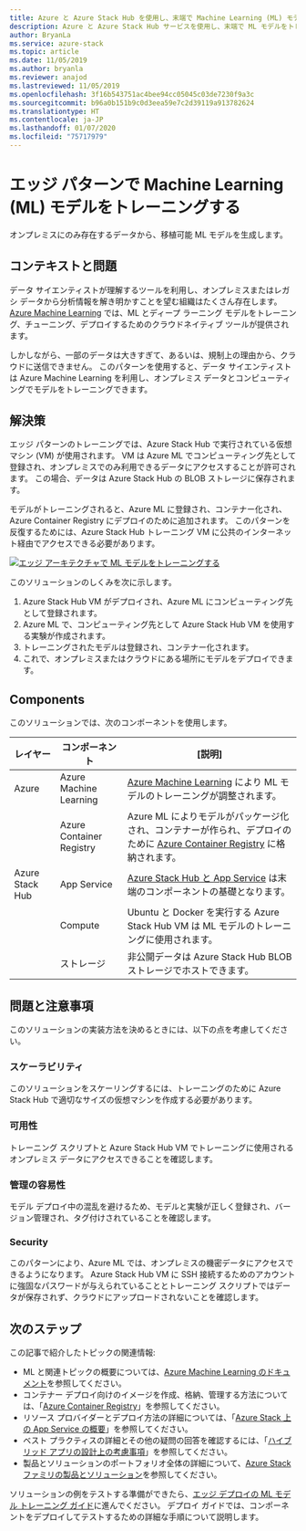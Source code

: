 ```yaml
---
title: Azure と Azure Stack Hub を使用し、末端で Machine Learning (ML) モデルをトレーニングするためのパターン。
description: Azure と Azure Stack Hub サービスを使用し、末端で ML モデルをトレーニングする方法について説明します。
author: BryanLa
ms.service: azure-stack
ms.topic: article
ms.date: 11/05/2019
ms.author: bryanla
ms.reviewer: anajod
ms.lastreviewed: 11/05/2019
ms.openlocfilehash: 3f16b543751ac4bee94cc05045c03de7230f9a3c
ms.sourcegitcommit: b96a0b151b9c0d3eea59e7c2d39119a913782624
ms.translationtype: HT
ms.contentlocale: ja-JP
ms.lasthandoff: 01/07/2020
ms.locfileid: "75717979"
---
```

# <a name="train-machine-learning-ml-model-at-the-edge-pattern"></a>エッジ パターンで Machine Learning (ML) モデルをトレーニングする

オンプレミスにのみ存在するデータから、移植可能 ML モデルを生成します。

## <a name="context-and-problem"></a>コンテキストと問題

データ サイエンティストが理解するツールを利用し、オンプレミスまたはレガシ データから分析情報を解き明かすことを望む組織はたくさん存在します。 [Azure Machine Learning](/azure/machine-learning/) では、ML とディープ ラーニング モデルをトレーニング、チューニング、デプロイするためのクラウドネイティブ ツールが提供されます。  

しかしながら、一部のデータは大きすぎて、あるいは、規制上の理由から、クラウドに送信できません。 このパターンを使用すると、データ サイエンティストは Azure Machine Learning を利用し、オンプレミス データとコンピューティングでモデルをトレーニングできます。 

## <a name="solution"></a>解決策

エッジ パターンのトレーニングでは、Azure Stack Hub で実行されている仮想マシン (VM) が使用されます。 VM は Azure ML でコンピューティング先として登録され、オンプレミスでのみ利用できるデータにアクセスすることが許可されます。 この場合、データは Azure Stack Hub の BLOB ストレージに保存されます。 

モデルがトレーニングされると、Azure ML に登録され、コンテナー化され、Azure Container Registry にデプロイのために追加されます。 このパターンを反復するためには、Azure Stack Hub トレーニング VM に公共のインターネット経由でアクセスできる必要があります。 

[![エッジ アーキテクチャで ML モデルをトレーニングする](media/pattern-train-ml-model-at-edge/solution-architecture.png)](media/pattern-train-ml-model-at-edge/solution-architecture.png)

このソリューションのしくみを次に示します。 

1. Azure Stack Hub VM がデプロイされ、Azure ML にコンピューティング先として登録されます。
2. Azure ML で、コンピューティング先として Azure Stack Hub VM を使用する実験が作成されます。
3. トレーニングされたモデルは登録され、コンテナー化されます。
4. これで、オンプレミスまたはクラウドにある場所にモデルをデプロイできます。

## <a name="components"></a>Components

このソリューションでは、次のコンポーネントを使用します。

| レイヤー | コンポーネント | [説明] |
|----------|-----------|-------------|
| Azure | Azure Machine Learning | [Azure Machine Learning](/azure/machine-learning/) により ML モデルのトレーニングが調整されます。 |
| | Azure Container Registry | Azure ML によりモデルがパッケージ化され、コンテナーが作られ、デプロイのために [Azure Container Registry](/azure/container-registry/) に格納されます。|
| Azure Stack Hub | App Service | [Azure Stack Hub と App Service](/azure-stack/operator/azure-stack-app-service-overview) は末端のコンポーネントの基礎となります。 |
| | Compute | Ubuntu と Docker を実行する Azure Stack Hub VM は ML モデルのトレーニングに使用されます。 |
| | ストレージ | 非公開データは Azure Stack Hub BLOB ストレージでホストできます。 |

## <a name="issues-and-considerations"></a>問題と注意事項

このソリューションの実装方法を決めるときには、以下の点を考慮してください。

### <a name="scalability"></a>スケーラビリティ 

このソリューションをスケーリングするには、トレーニングのために Azure Stack Hub で適切なサイズの仮想マシンを作成する必要があります。

### <a name="availability"></a>可用性

トレーニング スクリプトと Azure Stack Hub VM でトレーニングに使用されるオンプレミス データにアクセスできることを確認します。

### <a name="manageability"></a>管理の容易性

モデル デプロイ中の混乱を避けるため、モデルと実験が正しく登録され、バージョン管理され、タグ付けされていることを確認します。 

### <a name="security"></a>Security

このパターンにより、Azure ML では、オンプレミスの機密データにアクセスできるようになります。 Azure Stack Hub VM に SSH 接続するためのアカウントに強固なパスワードが与えられていることとトレーニング スクリプトではデータが保存されず、クラウドにアップロードされないことを確認します。 

## <a name="next-steps"></a>次のステップ

この記事で紹介したトピックの関連情報:
- ML と関連トピックの概要については、[Azure Machine Learning のドキュメント](/azure/machine-learning)を参照してください。
- コンテナー デプロイ向けのイメージを作成、格納、管理する方法については、「[Azure Container Registry](/azure/container-registry/)」を参照してください。
- リソース プロバイダーとデプロイ方法の詳細については、「[Azure Stack 上の App Service の概要](/azure-stack/operator/azure-stack-app-service-overview)」を参照してください。
- ベスト プラクティスの詳細とその他の疑問の回答を確認するには、「[ハイブリッド アプリの設計上の考慮事項](overview-app-design-considerations.md)」を参照してください。
- 製品とソリューションのポートフォリオ全体の詳細について、[Azure Stack ファミリの製品とソリューション](/azure-stack)を参照してください。

ソリューションの例をテストする準備ができたら、[エッジ デプロイの ML モデル トレーニング ガイド](https://aka.ms/edgetrainingdeploy)に進んでください。 デプロイ ガイドでは、コンポーネントをデプロイしてテストするための詳細な手順について説明します。